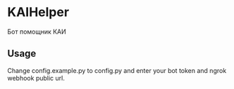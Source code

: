 # KAIHelper
Бот помощник КАИ

## Usage

Change config.example.py to config.py and enter your bot token and ngrok webhook public url.
